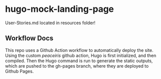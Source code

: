 # hugo-mock-landing-page

 User-Stories.md located in resources folder!

 ## Workflow Docs

 This repo uses a Github Action workflow to automatically deploy the site. Using the custom _peaceiris_ github action, Hugo is first initialized, and then compiled. Then the Hugo command is run to generate the static outputs, which are pushed to the gh-pages branch, where they are deployed to Github Pages.

 
